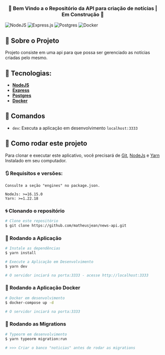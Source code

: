 <h3 align="center">
🚧 Bem Vindo a o Repositório da API para criação de notícias | Em Construção 🚧
</h3>

<p align="center">

![NodeJS](https://img.shields.io/badge/node.js-6DA55F?style=for-the-badge&logo=node.js&logoColor=white)
![Express.js](https://img.shields.io/badge/express.js-%23404d59.svg?style=for-the-badge&logo=express&logoColor=%2361DAFB)
![Postgres](https://img.shields.io/badge/postgres-%23316192.svg?style=for-the-badge&logo=postgresql&logoColor=white)
![Docker](https://img.shields.io/badge/docker-%230db7ed.svg?style=for-the-badge&logo=docker&logoColor=white)
</p>

## 🚀 Sobre o Projeto

Projeto consiste em uma api para que possa ser gerenciado as notícias criadas pelo mesmo.

## 🔨 Tecnologias:

- **[NodeJS](https://nodejs.org/en/docs/)**
- **[Express](https://expressjs.com/)**
- **[Postgres](https://www.postgresql.org/)**
- **[Docker](https://www.docker.com/)**

## 🔎 Comandos

- `dev`: Executa a aplicação em desenvolvimento `localhost:3333`

## 🚀 Como rodar este projeto

Para clonar e executar este aplicativo, você precisará de [Git](https://git-scm.com), [NodeJs](https://nodejs.org/en/) e [Yarn](https://yarnpkg.com/) Instalado em seu computador.

### 🔃 Requisitos e versões:

    Consulte a seção "engines" no package.json.

    NodeJs: >=16.15.0
    Yarn: >=1.22.18

### 🌀 Clonando o repositório

```bash
# Clone este repositório
$ git clone https://github.com/matheusjean/news-api.git

```

### 🎲 Rodando a Aplicação

```bash
# Instale as dependências
$ yarn install

# Execute a Aplicação em Desenvolvimento
$ yarn dev

# O servidor inciará na porta:3333 - acesse http://localhost:3333

```

### 🏦 Rodando a Aplicação Docker

```bash
# Docker em desenvolvimento
$ docker-compose up -d

# O servidor inciará na porta:3333

```
### 🏦 Rodando as Migrations

```bash
# Typeorm em desenvolvimento
$ yarn typeorm migration:run

# >>> Criar o banco "noticias" antes de rodar as migrations

```
